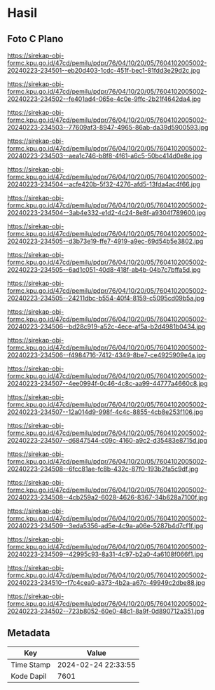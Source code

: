 # Hasil

## Foto C Plano

https://sirekap-obj-formc.kpu.go.id/47cd/pemilu/pdpr/76/04/10/20/05/7604102005002-20240223-234501--eb20d403-1cdc-451f-bec1-81fdd3e29d2c.jpg

https://sirekap-obj-formc.kpu.go.id/47cd/pemilu/pdpr/76/04/10/20/05/7604102005002-20240223-234502--fe401ad4-065e-4c0e-9ffc-2b21f4642da4.jpg

https://sirekap-obj-formc.kpu.go.id/47cd/pemilu/pdpr/76/04/10/20/05/7604102005002-20240223-234503--77609af3-8947-4965-86ab-da39d5900593.jpg

https://sirekap-obj-formc.kpu.go.id/47cd/pemilu/pdpr/76/04/10/20/05/7604102005002-20240223-234503--aea1c746-b8f8-4f61-a6c5-50bc414d0e8e.jpg

https://sirekap-obj-formc.kpu.go.id/47cd/pemilu/pdpr/76/04/10/20/05/7604102005002-20240223-234504--acfe420b-5f32-4276-afd5-13fda4ac4f66.jpg

https://sirekap-obj-formc.kpu.go.id/47cd/pemilu/pdpr/76/04/10/20/05/7604102005002-20240223-234504--3ab4e332-e1d2-4c24-8e8f-a9304f789600.jpg

https://sirekap-obj-formc.kpu.go.id/47cd/pemilu/pdpr/76/04/10/20/05/7604102005002-20240223-234505--d3b73e19-ffe7-4919-a9ec-69d54b5e3802.jpg

https://sirekap-obj-formc.kpu.go.id/47cd/pemilu/pdpr/76/04/10/20/05/7604102005002-20240223-234505--6ad1c051-40d8-418f-ab4b-04b7c7bffa5d.jpg

https://sirekap-obj-formc.kpu.go.id/47cd/pemilu/pdpr/76/04/10/20/05/7604102005002-20240223-234505--24211dbc-b554-40f4-8159-c5095cd09b5a.jpg

https://sirekap-obj-formc.kpu.go.id/47cd/pemilu/pdpr/76/04/10/20/05/7604102005002-20240223-234506--bd28c919-a52c-4ece-af5a-b2d4981b0434.jpg

https://sirekap-obj-formc.kpu.go.id/47cd/pemilu/pdpr/76/04/10/20/05/7604102005002-20240223-234506--f4984716-7412-4349-8be7-ce4925909e4a.jpg

https://sirekap-obj-formc.kpu.go.id/47cd/pemilu/pdpr/76/04/10/20/05/7604102005002-20240223-234507--4ee0994f-0c46-4c8c-aa99-44777a4660c8.jpg

https://sirekap-obj-formc.kpu.go.id/47cd/pemilu/pdpr/76/04/10/20/05/7604102005002-20240223-234507--12a014d9-998f-4c4c-8855-4cb8e253f106.jpg

https://sirekap-obj-formc.kpu.go.id/47cd/pemilu/pdpr/76/04/10/20/05/7604102005002-20240223-234507--d6847544-c09c-4160-a9c2-d35483e8715d.jpg

https://sirekap-obj-formc.kpu.go.id/47cd/pemilu/pdpr/76/04/10/20/05/7604102005002-20240223-234508--6fcc81ae-fc8b-432c-87f0-193b2fa5c9df.jpg

https://sirekap-obj-formc.kpu.go.id/47cd/pemilu/pdpr/76/04/10/20/05/7604102005002-20240223-234508--4cb259a2-6028-4626-8367-34b628a7100f.jpg

https://sirekap-obj-formc.kpu.go.id/47cd/pemilu/pdpr/76/04/10/20/05/7604102005002-20240223-234509--3eda5356-ad5e-4c9a-a06e-5287b4d7cf1f.jpg

https://sirekap-obj-formc.kpu.go.id/47cd/pemilu/pdpr/76/04/10/20/05/7604102005002-20240223-234509--42995c93-8a31-4c97-b2a0-4a6108f066f1.jpg

https://sirekap-obj-formc.kpu.go.id/47cd/pemilu/pdpr/76/04/10/20/05/7604102005002-20240223-234510--f7c4cea0-a373-4b2a-a67c-49949c2dbe88.jpg

https://sirekap-obj-formc.kpu.go.id/47cd/pemilu/pdpr/76/04/10/20/05/7604102005002-20240223-234502--723b8052-60e0-48c1-8a9f-0d890712a351.jpg


## Metadata

| Key        | Value               |
| ---------- | ------------------- |
| Time Stamp | 2024-02-24 22:33:55 |
| Kode Dapil | 7601                |



